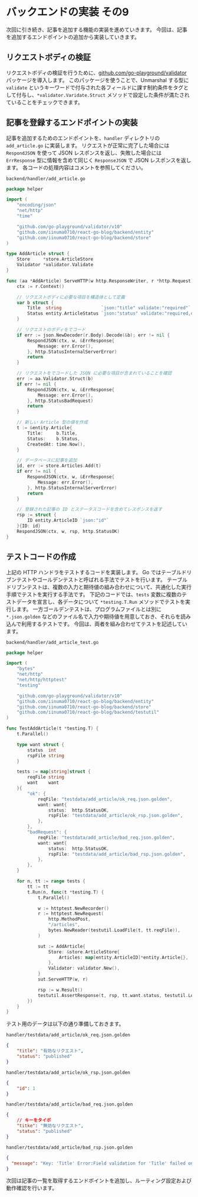 # バックエンドの実装 その9
次回に引き続き、記事を追加する機能の実装を進めていきます。
今回は、記事を追加するエンドポイントの追加から実装していきます。

## リクエストボディの検証
リクエストボディの検証を行うために、[github.com/go-playground/validator](https://github.com/go-playground/validator) パッケージを導入します。
このパッケージを使うことで、Unmarshal する型に ```validate``` というキーワードで付与された各フィールドに課す制約条件をタグとして付与し、```*validator.Varidate.Struct``` メソッドで設定した条件が満たされていることをチェックできます。

## 記事を登録するエンドポイントの実装
記事を追加するためのエンドポイントを、```handler``` ディレクトリの ```add_article.go``` に実装します。
リクエストが正常に完了した場合には ```RespondJSON``` を使って JSON レスポンスを返し、失敗した場合には ```ErrResponse``` 型に情報を含めて同じく ```ResponseJSON``` で JSON レスポンスを返します。
各コードの処理内容はコメントを参照してください。

```backend/handler/add_article.go```
```go
package helper

import (
	"encoding/json"
	"net/http"
	"time"

	"github.com/go-playground/validator/v10"
	"github.com/iinuma0710/react-go-blog/backend/entity"
	"github.com/iinuma0710/react-go-blog/backend/store"
)

type AddArticle struct {
	Store     *store.ArticleStore
	Validator *validator.Validate
}

func (aa *AddArticle) ServeHTTP(w http.ResponseWriter, r *http.Request) {
	ctx := r.Context()

	// リクエストボディに必要な項目を構造体として定義
	var b struct {
		Title  string               `json:"title" validate:"required"`
		Status entity.ArticleStatus `json:"status" validate:"required,oneof=draft published withdrawn"`
	}

	// リクエストのボディをでコード
	if err := json.NewDecoder(r.Body).Decode(&b); err != nil {
		RespondJSON(ctx, w, &ErrResponse{
			Message: err.Error(),
		}, http.StatusInternalServerError)
		return
	}

	// リクエストをでコードした JSON に必要な項目が含まれていることを確認
	err := aa.Validator.Struct(b)
	if err != nil {
		RespondJSON(ctx, w, &ErrResponse{
			Message: err.Error(),
		}, http.StatusBadRequest)
		return
	}

	// 新しい Article 型の値を作成
	t := &entity.Article{
		Title:     b.Title,
		Status:    b.Status,
		CreatedAt: time.Now(),
	}

	// データベースに記事を追加
	id, err := store.Articles.Add(t)
	if err != nil {
		RespondJSON(ctx, w, &ErrResponse{
			Message: err.Error(),
		}, http.StatusInternalServerError)
		return
	}

	// 登録された記事の ID とステータスコードを含めてレスポンスを返す
	rsp := struct {
		ID entity.ArticleID `json:"id"`
	}{ID: id}
	RespondJSON(ctx, w, rsp, http.StatusOK)
}
```

## テストコードの作成
上記の HTTP ハンドラをテストするコードを実装します。
Go ではテーブルドリブンテストやゴールデンテストと呼ばれる手法でテストを行います。
テーブルドリブンテストは、複数の入力と期待値の組み合わせについて、共通化した実行手順でテストを実行する手法です。
下記のコードでは、```tests``` 変数に複数のテストデータを宣言し、各データについて ```*testing.T.Run``` メソッドでテストを実行します。
一方ゴールデンテストは、プログラムファイルとは別に ```*.json.golden``` などのファイル名で入力や期待値を用意しておき、それらを読み込んで利用するテストです。
今回は、両者を組み合わせてテストを記述しています。

```backend/handler/add_article_test.go```
```go
package helper

import (
	"bytes"
	"net/http"
	"net/http/httptest"
	"testing"

	"github.com/go-playground/validator/v10"
	"github.com/iinuma0710/react-go-blog/backend/entity"
	"github.com/iinuma0710/react-go-blog/backend/store"
	"github.com/iinuma0710/react-go-blog/backend/testutil"
)

func TestAddArticle(t *testing.T) {
	t.Parallel()

	type want struct {
		status  int
		rspFile string
	}

	tests := map[string]struct {
		reqFile string
		want    want
	}{
		"ok": {
			reqFile: "testdata/add_article/ok_req.json.golden",
			want: want{
				status:  http.StatusOK,
				rspFile: "testdata/add_article/ok_rsp.json.golden",
			},
		},
		"badRequest": {
			reqFile: "testdata/add_article/bad_req.json.golden",
			want: want{
				status:  http.StatusOK,
				rspFile: "testdata/add_article/bad_rsp.json.golden",
			},
		},
	}

	for n, tt := range tests {
		tt := tt
		t.Run(n, func(t *testing.T) {
			t.Parallel()

			w := httptest.NewRecorder()
			r := httptest.NewRequest(
				http.MethodPost,
				"/articles",
				bytes.NewReader(testutil.LoadFile(t, tt.reqFile)),
			)

			sut := AddArticle{
				Store: &store.ArticleStore{
					Articles: map[entity.ArticleID]*entity.Article{},
				},
				Validator: validator.New(),
			}
			sut.ServeHTTP(w, r)

			rsp := w.Result()
			testutil.AssertResponse(t, rsp, tt.want.status, testutil.LoadFile(t, tt.want.rspFile))
		})
	}
}
```

テスト用のデータは以下の通り準備しておきます。

```handler/testdata/add_article/ok_req.json.golden```
```json
{
    "title": "有効なリクエスト",
    "status": "published"
}
```

```handler/testdata/add_article/ok_rsp.json.golden```
```json
{
    "id": 1
}
```

```handler/testdata/add_article/bad_req.json.golden```
```json
{
    // キーをタイポ
    "titke": "無効なリクエスト",
    "status": "published"
}
```

```handler/testdata/add_article/bad_rsp.json.golden```
```json
{
  "message": "Key: 'Title' Error:Field validation for 'Title' failed on the 'required' tag"
}
```

次回は記事の一覧を取得するエンドポイントを追加し、ルーティング設定および動作確認を行います。